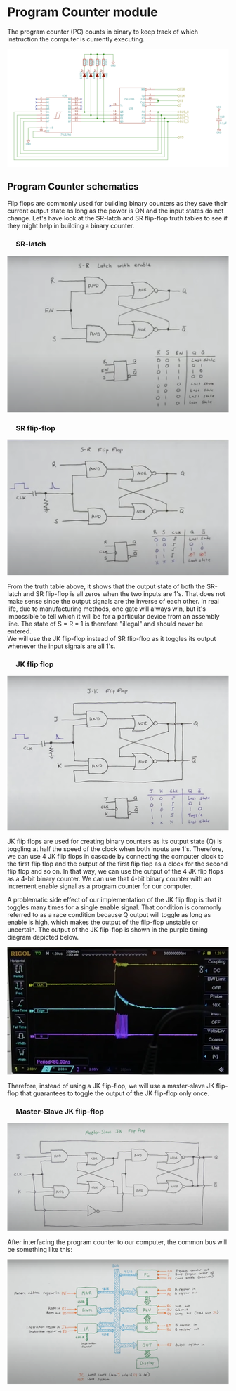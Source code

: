 # Program Counter module
The program counter (PC) counts in binary to keep track of which instruction the computer is currently executing.<br/>

<div style="text-align:center"><img src="./schematics/program%20counter.png" class="full-width"/></div> 

## Program Counter schematics

Flip flops are commonly used for building binary counters as they save their current output state as long as the power is ON and the input states do not change. Let's have look at the SR-latch and SR flip-flop truth tables to see if they might help in building a binary counter.

### &nbsp;&nbsp;&nbsp;&nbsp; SR-latch

<div style="text-align:center"><img src="./schematics/SR%20latch.png" class="full-width"/></div> 

### &nbsp;&nbsp;&nbsp;&nbsp; SR flip-flop

<div style="text-align:center"><img src="./schematics/SR%20flip%20flop.png" class="full-width"/></div> 

From the truth table above, it shows that the output state of both the SR-latch and SR flip-flop is all zeros when the two inputs are 1's. That does not make sense since the output signals are the inverse of each other. In real life, due to manufacturing methods, one gate will always win, but it's impossible to tell which it will be for a particular device from an assembly line. The state of S = R = 1 is therefore "illegal" and should never be entered. <br/>
We will use the JK flip-flop instead of SR flip-flop as it toggles its output whenever the input signals are all 1's.

### &nbsp;&nbsp;&nbsp;&nbsp; JK flip flop

<div style="text-align:center"><img src="./schematics/JK%20flip%20flop.png" class="full-width"/></div> 

JK flip flops are used for creating binary counters as its output state (Q) is toggling at half the speed of the clock when both inputs are 1's. Therefore, we can use 4 JK flip flops in cascade by connecting the computer clock to the first flip flop and the output of the first flip flop as a clock for the second flip flop and so on. In that way, we can use the output of the 4 JK flip flops as a 4-bit binary counter. We can use that 4-bit binary counter with an increment enable signal as a program counter for our computer. <br/>

A problematic side effect of our implementation of the JK flip flop is that it toggles many times for a single enable signal. That condition is commonly referred to as a race condition because Q output will toggle as long as enable is high, which makes the output of the flip-flop unstable or uncertain. The output of the JK flip-flop is shown in the purple timing diagram depicted below.

<div style="text-align:center"><img src="./schematics/JK%20flip%20flop%20race%20condition.png" class="full-width"/></div> 

Therefore, instead of using a JK flip-flop, we will use a master-slave JK flip-flop that guarantees to toggle the output of the JK flip-flop only once.

### &nbsp;&nbsp;&nbsp;&nbsp; Master-Slave JK flip-flop

<div style="text-align:center"><img src="./schematics/master-slave%20JK%20flip%20flop.png" class="full-width"/></div> 

After interfacing the program counter to our computer, the common bus will be something like this:

<div style="text-align:center"><img src="./schematics/common%20bus.png" class="full-width"/></div> 

